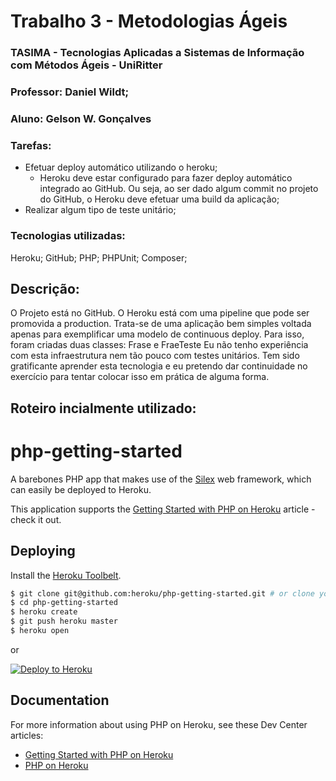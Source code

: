 # Trabalho 3 - Metodologias Ágeis

### TASIMA - Tecnologias Aplicadas a Sistemas de Informação com Métodos Ágeis - UniRitter

### Professor: Daniel Wildt; 
### Aluno: Gelson W. Gonçalves

### Tarefas:
- Efetuar deploy automático utilizando o heroku;
  - Heroku deve estar configurado para fazer deploy automático integrado ao GitHub. Ou seja, ao ser dado algum commit no projeto do GitHub, o Heroku deve efetuar uma build da aplicação;
- Realizar algum tipo de teste unitário;

### Tecnologias utilizadas:
Heroku;
GitHub;
PHP;
PHPUnit;
Composer;

## Descrição:
O Projeto está no GitHub. O Heroku está com uma pipeline que pode ser promovida a production.
Trata-se de uma aplicação bem simples voltada apenas para exemplificar uma modelo de continuous deploy.
Para isso, foram criadas duas classes: Frase e FraeTeste
Eu não tenho experiência com esta infraestrutura nem tão pouco com testes unitários.
Tem sido gratificante aprender esta tecnologia e eu pretendo dar continuidade no exercício para tentar 
colocar isso em prática de alguma forma.

## Roteiro incialmente utilizado:
# php-getting-started

A barebones PHP app that makes use of the [Silex](http://silex.sensiolabs.org/) web framework, which can easily be deployed to Heroku.

This application supports the [Getting Started with PHP on Heroku](https://devcenter.heroku.com/articles/getting-started-with-php) article - check it out.

## Deploying

Install the [Heroku Toolbelt](https://toolbelt.heroku.com/).

```sh
$ git clone git@github.com:heroku/php-getting-started.git # or clone your own fork
$ cd php-getting-started
$ heroku create
$ git push heroku master
$ heroku open
```

or

[![Deploy to Heroku](https://www.herokucdn.com/deploy/button.png)](https://heroku.com/deploy)

## Documentation

For more information about using PHP on Heroku, see these Dev Center articles:

- [Getting Started with PHP on Heroku](https://devcenter.heroku.com/articles/getting-started-with-php)
- [PHP on Heroku](https://devcenter.heroku.com/categories/php)
